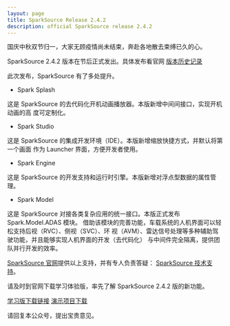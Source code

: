 ```yaml
---
layout: page
title: SparkSource Release 2.4.2
description: official SparkSource release 2.4.2
---
```



国庆中秋双节归一，大家无顾疫情尚未结束，奔赴各地散去束缚已久的心。

SparkSource 2.4.2 版本在节后正式发出。具体发布看官网
[版本历史记录](http://www.sparksource.cn/html_ch/release_history.html)

此次发布，SparkSource 有了多处提升。

* Spark Splash

这是 SparkSource 的去代码化开机动画播放器。本版新增中间间接口，实现开机动画的高
度可定制化。

* Spark Studio

这是 SparkSource 的集成开发环境（IDE）。本版新增缩放快捷方式，并默认将第一个画面
作为 Launcher 界面，方便开发者使用。

* Spark Engine

这是 SparkSource 的开发支持和运行时引擎。本版新增对浮点型数据的属性管理。

* Spark Model

这是 SparkSource 对接各类复杂应用的统一接口。本版正式发布 Spark.Model.ADAS 模块。
借助该模块的完善功能，车载系统的人机界面可以轻松支持后视（RVC）、侧视（SVC）、环
视（AVM）、雷达信号处理等多种辅助驾驶功能，并且能够实现人机界面的开发（去代码化）
与中间件完全隔离，提供团队并行开发的效率。

[SparkSource 官网](http://www.sparksource.cn)提供以上支持，并有专人负责答疑：
[SparkSource 技术支持](mailto:support@sparksource.cn)。

请及时到官网下载学习体验版，率先了解 SparkSource 2.4.2 版的新功能。

[学习版下载链接](http://www.sparksource.cn/html_ch/study_download.html)
[演示项目下载](http://www.sparksource.cn/html_ch/demo_download.html)

请回复本公众号，提出宝贵意见。
